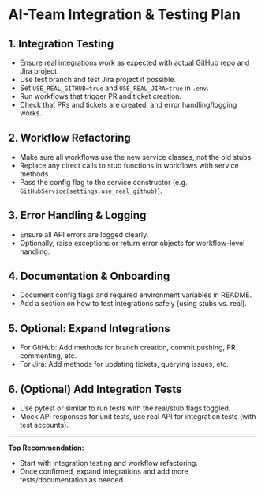 # AI-Team Integration & Testing Plan

## 1. Integration Testing
- Ensure real integrations work as expected with actual GitHub repo and Jira project.
- Use test branch and test Jira project if possible.
- Set `USE_REAL_GITHUB=true` and `USE_REAL_JIRA=true` in `.env`.
- Run workflows that trigger PR and ticket creation.
- Check that PRs and tickets are created, and error handling/logging works.

## 2. Workflow Refactoring
- Make sure all workflows use the new service classes, not the old stubs.
- Replace any direct calls to stub functions in workflows with service methods.
- Pass the config flag to the service constructor (e.g., `GitHubService(settings.use_real_github)`).

## 3. Error Handling & Logging
- Ensure all API errors are logged clearly.
- Optionally, raise exceptions or return error objects for workflow-level handling.

## 4. Documentation & Onboarding
- Document config flags and required environment variables in README.
- Add a section on how to test integrations safely (using stubs vs. real).

## 5. Optional: Expand Integrations
- For GitHub: Add methods for branch creation, commit pushing, PR commenting, etc.
- For Jira: Add methods for updating tickets, querying issues, etc.

## 6. (Optional) Add Integration Tests
- Use pytest or similar to run tests with the real/stub flags toggled.
- Mock API responses for unit tests, use real API for integration tests (with test accounts).

---

**Top Recommendation:**
- Start with integration testing and workflow refactoring.
- Once confirmed, expand integrations and add more tests/documentation as needed. 